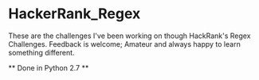 # HackerRank_Regex

These are the challenges I've been working on though HackRank's Regex Challenges. Feedback is welcome; Amateur and always happy to learn something different.

** Done in Python 2.7 **
